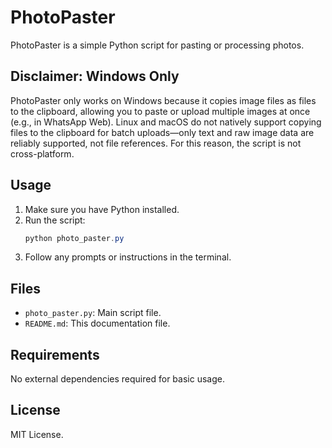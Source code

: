 # PhotoPaster

PhotoPaster is a simple Python script for pasting or processing photos. 

## Disclaimer: Windows Only
PhotoPaster only works on Windows because it copies image files as files to the clipboard, allowing you to paste or upload multiple images at once (e.g., in WhatsApp Web). Linux and macOS do not natively support copying files to the clipboard for batch uploads—only text and raw image data are reliably supported, not file references. For this reason, the script is not cross-platform.

## Usage

1. Make sure you have Python installed.
2. Run the script:
   ```powershell
   python photo_paster.py
   ```
3. Follow any prompts or instructions in the terminal.

## Files
- `photo_paster.py`: Main script file.
- `README.md`: This documentation file.

## Requirements
No external dependencies required for basic usage.

## License
MIT License.
